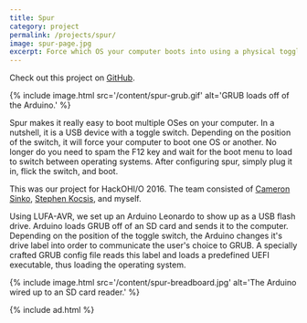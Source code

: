 ```yaml
---
title: Spur
category: project
permalink: /projects/spur/
image: spur-page.jpg
excerpt: Force which OS your computer boots into using a physical toggle switch. This was our project for HackOHI/O 2016.
---
```


Check out this project on [GitHub](https://github.com/codeThatThinks/spur).

{% include image.html src='/content/spur-grub.gif' alt='GRUB loads off of the Arduino.' %}

Spur makes it really easy to boot multiple OSes on your computer. In a nutshell, it is a USB device with a toggle switch. Depending on the position of the switch, it will force your computer to boot one OS or another. No longer do you need to spam the F12 key and wait for the boot menu to load to switch between operating systems. After configuring spur, simply plug it in, flick the switch, and boot.

This was our project for HackOHI/O 2016. The team consisted of [Cameron Sinko](https://github.com/csinko), [Stephen Kocsis](https://github.com/TheRCguy), and myself.

Using LUFA-AVR, we set up an Arduino Leonardo to show up as a USB flash drive. Arduino loads GRUB off of an SD card and sends it to the computer. Depending on the position of the toggle switch, the Arduino changes it's drive label into order to communicate the user's choice to GRUB. A specially crafted GRUB config file reads this label and loads a predefined UEFI executable, thus loading the operating system.

{% include image.html src='/content/spur-breadboard.jpg' alt='The Arduino wired up to an SD card reader.' %}

{% include ad.html %}
